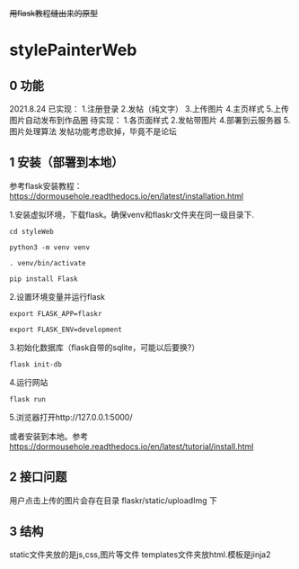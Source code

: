~~用flask教程缝出来的原型~~
# stylePainterWeb

## 0 功能
2021.8.24
已实现：  1.注册登录 2.发帖（纯文字） 3.上传图片 4.主页样式 5.上传图片自动发布到作品圈
待实现：  1.各页面样式 2.发帖带图片 4.部署到云服务器 5.图片处理算法
发帖功能考虑砍掉，毕竟不是论坛

## 1 安装（部署到本地）
参考flask安装教程：  <https://dormousehole.readthedocs.io/en/latest/installation.html>

1.安装虚拟环境，下载flask。确保venv和flaskr文件夹在同一级目录下.

    cd styleWeb
    
    python3 -m venv venv
    
    . venv/bin/activate
    
    pip install Flask
    
2.设置环境变量并运行flask

    export FLASK_APP=flaskr
    
    export FLASK_ENV=development
    
3.初始化数据库（flask自带的sqlite，可能以后要换?）

    flask init-db
    
4.运行网站

    flask run
    
5.浏览器打开http://127.0.0.1:5000/

或者安装到本地。参考<https://dormousehole.readthedocs.io/en/latest/tutorial/install.html>

## 2 接口问题
用户点击上传的图片会存在目录  flaskr/static/uploadImg  下

## 3 结构
static文件夹放的是js,css,图片等文件
templates文件夹放html.模板是jinja2
